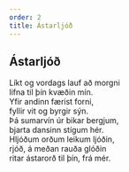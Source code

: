 ```yaml
---
order: 2
title: Ástarljóð
---
```


## Ástarljóð

Líkt og vordags lauf að morgni  
lifna til þín kvæðin mín.  
Yfir andinn færist forni,  
fyllir vit og byrgir sýn.  
Þá sumarvín úr bikar bergjum,  
bjarta dansinn stígum hér.  
Hljóðum orðum leikum ljóðin,  
rjóð, á meðan rauða glóðin  
ritar ástarorð til þín, frá mér.
